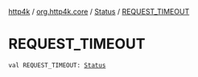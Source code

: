 [http4k](../../index.md) / [org.http4k.core](../index.md) / [Status](index.md) / [REQUEST_TIMEOUT](./-r-e-q-u-e-s-t_-t-i-m-e-o-u-t.md)

# REQUEST_TIMEOUT

`val REQUEST_TIMEOUT: `[`Status`](index.md)